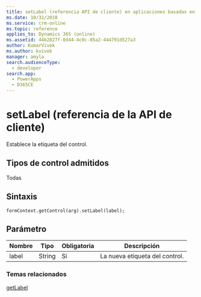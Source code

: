 ```yaml
---
title: setLabel (referencia API de cliente) en aplicaciones basadas en modelo| MicrosoftDocs
ms.date: 10/31/2018
ms.service: crm-online
ms.topic: reference
applies_to: Dynamics 365 (online)
ms.assetid: 44b2827f-0d44-4c0c-85a2-444791d527a3
author: KumarVivek
ms.author: kvivek
manager: amyla
search.audienceType:
  - developer
search.app:
  - PowerApps
  - D365CE
---
```

# <a name="setlabel-client-api-reference"></a>setLabel (referencia de la API de cliente)



Establece la etiqueta del control.

## <a name="control-types-supported"></a>Tipos de control admitidos

Todas

## <a name="syntax"></a>Sintaxis

`formContext.getControl(arg).setLabel(label);`

## <a name="parameter"></a>Parámetro

|Nombre|Tipo|Obligatoria|Descripción|
|--|--|--|--|
|label|String|Sí|La nueva etiqueta del control.|

### <a name="related-topics"></a>Temas relacionados

[getLabel](getLabel.md)